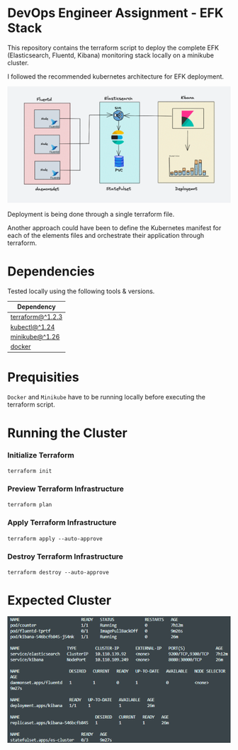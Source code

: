 # DevOps Engineer Assignment - EFK Stack

This repository contains the terraform script to deploy the complete EFK (Elasticsearch, Fluentd, Kibana) monitoring stack locally on a minikube cluster.

I followed the recommended kubernetes architecture for EFK deployment.

![](images/architecture.png)

Deployment is being done through a single terraform file.

Another approach could have been to define the Kubernetes manifest for each of the elements files and orchestrate their application through terraform.

# Dependencies

Tested locally using the following tools & versions.

| **Dependency** |
| -------------- |
 | [terraform@^1.2.3](https://releases.hashicorp.com/terraform/1.2.3/) |
 | [kubectl@^1.24](https://kubernetes.io/releases/#release-v1-24) |
 | [minikube@^1.26](https://github.com/kubernetes/minikube/releases/tag/v1.26.0) |
 | [docker](https://docs.docker.com/get-docker/) |

# Prequisities
`Docker` and `Minikube` have to be running locally before executing the terraform script.

# Running the Cluster
### Initialize Terraform

`terraform init`

### Preview Terraform Infrastructure

`terraform plan`

### Apply Terraform Infrastructure

`terraform apply --auto-approve`

### Destroy Terraform Infrastructure

`terraform destroy --auto-approve`

# Expected Cluster

![](images/cluster.png)